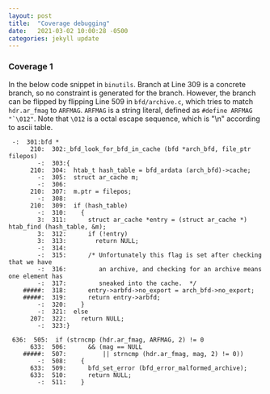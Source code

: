 ```yaml
---
layout: post
title:  "Coverage debugging"
date:   2021-03-02 10:00:28 -0500
categories: jekyll update
---
```


### Coverage 1 ###

In the below code snippet in ```binutils```. Branch at Line 309 is a concrete branch, so no constraint is generated for the branch. However, the branch can be flipped by flipping Line 509 in ```bfd/archive.c```, which tries to match ```hdr.ar_fmag``` to ```ARFMAG```. ```ARFMAG``` is a string literal, defined as ```#define ARFMAG "`\012"```.  Note that ```\012``` is a octal escape sequence, which is "\n" according to ascii table. 

```
 -:  301:bfd *
      210:  302:_bfd_look_for_bfd_in_cache (bfd *arch_bfd, file_ptr filepos)
        -:  303:{
      210:  304:  htab_t hash_table = bfd_ardata (arch_bfd)->cache;
        -:  305:  struct ar_cache m;
        -:  306:
      210:  307:  m.ptr = filepos;
        -:  308:
      210:  309:  if (hash_table)
        -:  310:    {
        3:  311:      struct ar_cache *entry = (struct ar_cache *) htab_find (hash_table, &m);
        3:  312:      if (!entry)
        3:  313:        return NULL;
        -:  314:
        -:  315:      /* Unfortunately this flag is set after checking that we have
        -:  316:         an archive, and checking for an archive means one element has
        -:  317:         sneaked into the cache.  */
    #####:  318:      entry->arbfd->no_export = arch_bfd->no_export;
    #####:  319:      return entry->arbfd;
        -:  320:    }
        -:  321:  else
      207:  322:    return NULL;
        -:  323:}
```

```
 636:  505:  if (strncmp (hdr.ar_fmag, ARFMAG, 2) != 0
      633:  506:      && (mag == NULL
    #####:  507:          || strncmp (hdr.ar_fmag, mag, 2) != 0))
        -:  508:    {
      633:  509:      bfd_set_error (bfd_error_malformed_archive);
      633:  510:      return NULL;
        -:  511:    }
 ```


